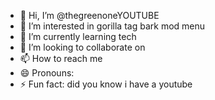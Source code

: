- 👋 Hi, I’m @thegreenoneYOUTUBE
- 👀 I’m interested in gorilla tag bark mod menu
- 🌱 I’m currently learning tech
- 💞️ I’m looking to collaborate on
- 📫 How to reach me 
- 😄 Pronouns:
- ⚡ Fun fact: did you know i have a youtube

<!---
thegreenoneYOUTUBE/thegreenoneYOUTUBE is a ✨ special ✨ repository because its `README.md` (this file) appears on your GitHub profile.
You can click the Preview link to take a look at your changes.
--->
